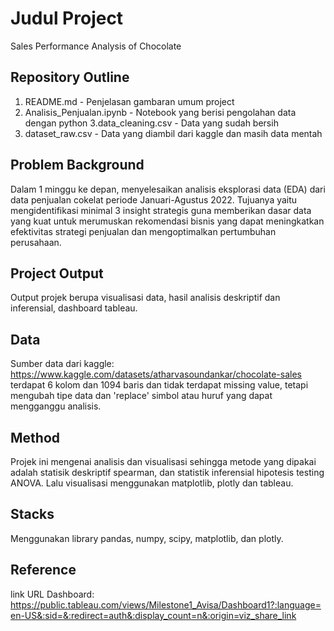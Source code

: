 # Judul Project
Sales Performance Analysis of Chocolate


## Repository Outline
1. README.md - Penjelasan gambaran umum project
2. Analisis_Penjualan.ipynb - Notebook yang berisi pengolahan data dengan python
3.data_cleaning.csv - Data yang sudah bersih
4. dataset_raw.csv - Data yang diambil dari kaggle dan masih data mentah


## Problem Background
Dalam 1 minggu ke depan, menyelesaikan analisis eksplorasi data (EDA) dari data penjualan cokelat periode Januari-Agustus 2022. Tujuanya yaitu mengidentifikasi minimal 3 insight strategis guna memberikan dasar data yang kuat untuk merumuskan rekomendasi bisnis yang dapat meningkatkan efektivitas strategi penjualan dan mengoptimalkan pertumbuhan perusahaan.


## Project Output
Output projek berupa visualisasi data, hasil analisis deskriptif dan inferensial, dashboard tableau.


## Data
Sumber data dari kaggle: https://www.kaggle.com/datasets/atharvasoundankar/chocolate-sales
terdapat 6 kolom dan 1094 baris dan tidak terdapat missing value, tetapi mengubah tipe data dan 'replace' simbol atau huruf yang dapat mengganggu analisis.


## Method
Projek ini mengenai analisis dan visualisasi sehingga metode yang dipakai adalah statisik deskriptif spearman, dan statistik inferensial hipotesis testing ANOVA. Lalu visualisasi menggunakan matplotlib, plotly dan tableau.


## Stacks
Menggunakan library pandas, numpy, scipy, matplotlib, dan  plotly.


## Reference
link URL Dashboard:
https://public.tableau.com/views/Milestone1_Avisa/Dashboard1?:language=en-US&:sid=&:redirect=auth&:display_count=n&:origin=viz_share_link
